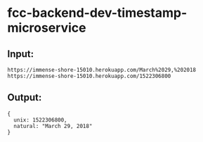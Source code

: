 # fcc-backend-dev-timestamp-microservice

## Input:
```
https://immense-shore-15010.herokuapp.com/March%2029,%202018
https://immense-shore-15010.herokuapp.com/1522306800
```

## Output:
```
{
  unix: 1522306800,
  natural: "March 29, 2018"
}
```

